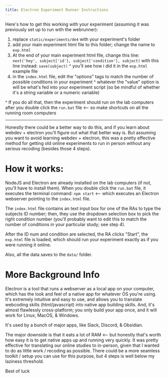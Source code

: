 ```yaml
---
title: Electron Experiment Runner Instructions
---
```



Here's how to get this working with your experiment (assuming it was previously set up to run with the webrunner):

1. replace `static/experiments/de4` with your experiment's folder
2. add your main experiment html file to this folder; change the name to `exp.html`
3. At the end of your main experiment html file, change this line: `next('hey', subject['id'], subject['condition'], subject)` with this line instead: `save(subject)`
    ^ you'll see how i did it in the `exp.html` example file
4. in the `index.html` file, edit the "options" tags to match the number of possible conditions in your experiment
    ^ whatever the "value" option is will be what's fed into your experiment script (so be mindful of whether it's a string variable or a numeric variable)

^ If you do all that, then the experiment should run on the lab computers after you double click the `run.bat` file <-- so make shortcuts on all the running room computers

---

Honestly there could be a better way to do this, and if you learn about webdev + electron you'll figure out what that better way is. But assuming you want to avoid learning webdev + electron, this was a pretty effective method for getting old online experiments to run in person without any serious recoding (besides those 4 steps).


# How it works:

NodeJS and Electron are already installed on the lab computers (if not, you'll have to install them). When you double click the `run.bat` file,  it executes the terminal command: `npm start` <-- which executes an Electron webserver pointing to the `index.html` file.

The `index.html` file contains an text input box for one of the RAs to type the subjects ID number; then, they use the dropdown selection box to pick the right condition number (you'll probably want to edit this to match the number of conditions in your particular study; see step 4).

After the ID num and condition are selected, the RA clicks "Start", the `exp.html` file is loaded, which should run your experiment exactly as if you were running it online.

Also, all the data saves to the `data/` folder.


# More Background Info

Electron is a tool that runs a webserver as a local app on your computer, which has the look and feel of a native app for whatever OS you're using. It's extremely intuitive and easy to use, and allows you to translate webcoding skills (html/javascript) into native app building skills. And, it's almost flawlessly cross-platform; you only build your app once, and it will work for Linux, MacOS, & Windows.

It's used by a bunch of major apps, like Slack, Discord, & Obsidian.

The major downside is that it eats a lot of RAM <-- but honestly that's worth how easy it is to get native apps up and running very quickly. It was pretty effective for translating our online studies to in-person, given that I wanted to do as little work / recoding as possible. There could be a more seamless toolkit / setup you can use for this purpose, but 4 steps is well below my laziness threshold.

Best of luck